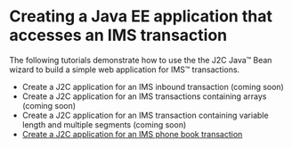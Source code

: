 # Creating a Java EE application that accesses an IMS transaction

The following tutorials demonstrate how to use the the J2C Java™ Bean wizard to build a simple web application for IMS™ transactions.

* Create a J2C application for an IMS inbound transaction (coming soon)
* Create a J2C application for an IMS transactions containing arrays (coming soon)
* Create a J2C application for an IMS transaction containing variable length and multiple segments (coming soon)
* [Create a J2C application for an IMS phone book transaction](https://github.com/imsdev/ims-java-jee-tm/tree/master/phonebook)
